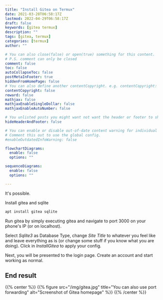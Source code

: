 ```yaml
---
title: "Install Gitea on Termux"
date: 2021-03-28T06:58:17Z
lastmod: 2022-04-29T06:58:17Z
draft: false 
keywords: [gitea termux]
description: ""
tags: [gitea, termux]
categories: [termux]
author: ""

# You can also close(false) or open(true) something for this content.
# P.S. comment can only be closed
comment: false
toc: false
autoCollapseToc: false
postMetaInFooter: true 
hiddenFromHomePage: false
# You can also define another contentCopyright. e.g. contentCopyright: "This is another copyright."
contentCopyright: false
reward: false
mathjax: false
mathjaxEnableSingleDollar: false
mathjaxEnableAutoNumber: false

# You unlisted posts you might want not want the header or footer to show
hideHeaderAndFooter: false

# You can enable or disable out-of-date content warning for individual post.
# Comment this out to use the global config.
#enableOutdatedInfoWarning: false

flowchartDiagrams:
  enable: false
  options: ""

sequenceDiagrams: 
  enable: false
  options: ""

---
```


It's possible.

<!--more-->

Install gitea and sqlite
```bash
apt install gitea sqlite 
```

Run gitea by simply executing gitea and navigate to port 3000 on your phone's IP (or on localhost).

Select *Sqlite3* as Database Type, change *Site Title* to whatever you feel like and leave everything as is (or change some stuff if you know what you are doing). Click in *InstallGitea* to apply your config.

Next, you will be presented to the login page. Create an account and start working as normal.

## End result
{{% center %}}
{{% figure src="/img/gitea.jpg" title="You can also use port forwarding" alt="Screenshot of Gitea homepage" %}}
{{% /center %}}
